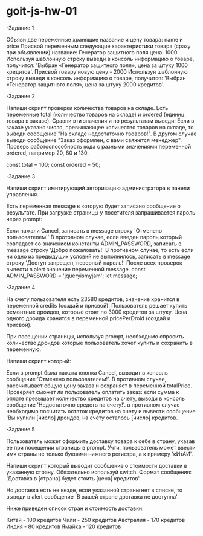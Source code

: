 # goit-js-hw-01
-Задание 1

Объяви две переменные хранящие название и цену товара: name и price
Присвой переменным следующие характеристики товара (сразу при объявлении)
название: Генератор защитного поля
цена: 1000
Используя шаблонную строку выведи в консоль информацию о товаре, получится: 'Выбран «Генератор защитного поля», цена за штуку 1000 кредитов'.
Присвой товару новую цену - 2000
Используя шаблонную строку выведи в консоль информацию о товаре, получится: 'Выбран «Генератор защитного поля», цена за штуку 2000 кредитов'.

-Задание 2

Напиши скрипт проверки количества товаров на складе. Есть переменные total (количество товаров на складе) и ordered (единиц товара в заказе).
Сравни эти значения и по результатам выведи:
Если в заказе указано число, превышающее количество товаров на складе, то выведи сообщение "На складе недостаточно твоаров!".
В другом случае выводи сообщение "Заказ оформлен, с вами свяжется менеджер".
Проверь работоспособность кода с разными значениями переменной ordered, например 20, 80 и 130.

const total = 100;
const ordered = 50;

-Задание 3

Напиши скрипт имитирующий авторизацию администратора в панели управления.

Есть переменная message в которую будет записано сообщение о результате. При загрузке страницы у посетителя запрашивается пароль через prompt:

Если нажали Cancel, записать в message строку 'Отменено пользователем!'
В протовном случае, если введен пароль который совпадает со значением константы ADMIN_PASSWORD, записать в message строку 'Добро пожаловать!'
В противном случае, то есть если ни одно из предыдущих условий не выполнилось, записать в message строку 'Доступ запрещен, неверный пароль!'
После всех проверок вывести в alert значение переменной message.
const ADMIN_PASSWORD = 'jqueryismyjam';
let message;

-Задание 4

На счету пользователя есть 23580 кредитов, значение хранится в переменной credits (создай и присвой). Пользователь решает купить ремонтных дроидов, которые стоят по 3000 кредитов за штуку. Цена одного дроида хранится в переменной pricePerDroid (создай и присвой).

При посещении страницы, используя prompt, необходимо спросить количество дроидов которые пользователь хочет купить и сохранить в переменную.

Напиши скрипт который:

Если в prompt была нажата кнопка Cancel, выводит в консоль сообщение 'Отменено пользователем!'.
В противном случае, рассчитывает общую цену заказа и сохраняет в переменной totalPrice.
Проверяет сможет ли пользователь оплатить заказ:
если сумма к оплате превышает количество кредитов на счету, выводи в консоль сообщение 'Недостаточно средств на счету!'.
в противном случае необходимо посчитать остаток кредитов на счету и вывести сообщение 'Вы купили [число] дроидов, на счету осталось [число] кредитов.'.

-Задание 5

Пользователь может оформить доставку товара к себе в страну, указав ее при посещении страницы в prompt. Учти, пользователь может ввести имя страны не только буквами нижнего регистра, а к примеру 'кИтАЙ'.

Напиши скрипт который выводит сообщение о стоимости доставки в указанную страну. Обязательно используй switch. Формат сообщения: 'Доставка в [страна] будет стоить [цена] кредитов'.

Но доставка есть не везде, если указанной страны нет в списке, то выводи в alert сообщение 'В вашей стране доставка не доступна'.

Ниже приведен список стран и стоимость доставки.

Китай - 100 кредитов
Чили - 250 кредитов
Австралия - 170 кредитов
Индия - 80 кредитов
Ямайка - 120 кредитов
